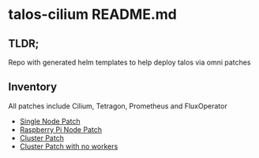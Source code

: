 # talos-cilium README.md

## TLDR;

Repo with generated helm templates to help deploy talos via omni patches

## Inventory
All patches include Cilium, Tetragon, Prometheus and FluxOperator

* [Single Node Patch](./single-node.yaml)
* [Raspberry Pi Node Patch](./pinode.yaml)
* [Cluster Patch](./cluster-patch.yaml)
* [Cluster Patch with no workers](./cluster%20with%20no%20workers.yml)